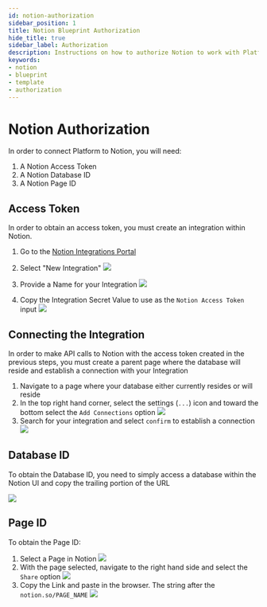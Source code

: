 ```yaml
---
id: notion-authorization
sidebar_position: 1
title: Notion Blueprint Authorization
hide_title: true
sidebar_label: Authorization
description: Instructions on how to authorize Notion to work with Platform's low-code Notion templates.
keywords:
- notion
- blueprint
- template
- authorization
---
```


# Notion Authorization
In order to connect Platform to Notion, you will need:

1. A Notion Access Token
2. A Notion Database ID
3. A Notion Page ID

## Access Token

In order to obtain an access token, you must create an integration within Notion. 

1. Go to the [Notion Integrations Portal](https://www.notion.so/my-integrations)

2. Select "New Integration"
![](https://cdn.sanity.io/images/2xyydva6/dev/64ee17cf9a3d076dca8941fc0260e2e3f5fe303c-1896x750.png?w=450)
3. Provide a Name for your Integration
![](https://cdn.sanity.io/images/2xyydva6/dev/513f275e7444ed731ffebfe8fb86302befdcbc90-805x428.png?w=450)
4. Copy the Integration Secret Value to use as the `Notion Access Token` input
![](https://cdn.sanity.io/images/2xyydva6/dev/9f94086bea34f71a12a1f7c7b880824b50ac852e-936x293.png?w=450)

## Connecting the Integration
In order to make API calls to Notion with the access token created in the previous steps, you must create a parent page where the database will reside and establish a connection with your Integration
1. Navigate to a page where your database either currently resides or will reside
2. In the top right hand corner, select the settings (`...`) icon and toward the bottom select the `Add Connections` option
![](https://cdn.sanity.io/images/2xyydva6/production/0e8b665da073d76ced9430118a10f81f1347d7bf-474x960.png?w=450)
3. Search for your integration and select `confirm` to establish a connection
![](https://cdn.sanity.io/images/2xyydva6/production/66d131cc4c34d732a4460464bdcc8de83780b479-470x237.png?w=450)

## Database ID
To obtain the Database ID, you need to simply access a database within the Notion UI and copy the trailing portion of the URL

![](https://cdn.sanity.io/images/2xyydva6/production/b39ea4b0eeefcac4219b562c04a016f1f8449f61-719x199.png?w=450)
## Page ID

To obtain the Page ID:
1. Select a Page in Notion
![](https://cdn.sanity.io/images/2xyydva6/dev/5c7778360579e61570b90b718479d5a4b313e8ef-214x496.png?w=450)
2. With the page selected, navigate to the right hand side and select the `Share` option
![](https://cdn.sanity.io/images/2xyydva6/dev/32bb3decb8d78dc183eb8732dabd28ec0a196cc8-526x234.png?w=450)
3. Copy the Link and paste in the browser. The string after the `notion.so/PAGE_NAME`
![](https://cdn.sanity.io/images/2xyydva6/dev/c916ebf06fc871a2ea55800d31b38de29d7e631f-610x31.png?w=450)

